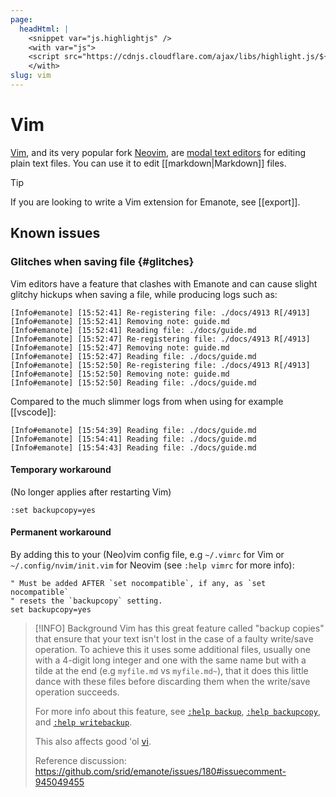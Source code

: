 ```yaml
---
page: 
  headHtml: |
    <snippet var="js.highlightjs" />
    <with var="js">
    <script src="https://cdnjs.cloudflare.com/ajax/libs/highlight.js/${value:highlightjs-ver}/languages/vim.min.js"></script>
    </with>
slug: vim
---
```


# Vim

[Vim](https://www.vim.org/), and its very popular fork
[Neovim](https://neovim.io/), are [modal text editors](https://unix.stackexchange.com/a/57708)
for editing plain text files. You can use it to edit [[markdown|Markdown]] files.

> [!TIP]
> If you are looking to write a Vim extension for Emanote, see [[export]].

## Known issues

### Glitches when saving file {#glitches}

Vim editors have a feature that clashes with Emanote and can cause slight glitchy
hickups when saving a file, while producing logs such as:

```text
[Info#emanote] [15:52:41] Re-registering file: ./docs/4913 R[/4913]
[Info#emanote] [15:52:41] Removing note: guide.md
[Info#emanote] [15:52:41] Reading file: ./docs/guide.md
[Info#emanote] [15:52:47] Re-registering file: ./docs/4913 R[/4913]
[Info#emanote] [15:52:47] Removing note: guide.md
[Info#emanote] [15:52:47] Reading file: ./docs/guide.md
[Info#emanote] [15:52:50] Re-registering file: ./docs/4913 R[/4913]
[Info#emanote] [15:52:50] Removing note: guide.md
[Info#emanote] [15:52:50] Reading file: ./docs/guide.md
```

Compared to the much slimmer logs from when using for example [[vscode]]:

```text
[Info#emanote] [15:54:39] Reading file: ./docs/guide.md
[Info#emanote] [15:54:41] Reading file: ./docs/guide.md
[Info#emanote] [15:54:43] Reading file: ./docs/guide.md
```

#### Temporary workaround 

(No longer applies after restarting Vim)

```vim
:set backupcopy=yes
```

#### Permanent workaround 

By adding this to your (Neo)vim config file, e.g `~/.vimrc`
for Vim or `~/.config/nvim/init.vim` for Neovim (see `:help vimrc` for more info):

```vim
" Must be added AFTER `set nocompatible`, if any, as `set nocompatible`
" resets the `backupcopy` setting.
set backupcopy=yes
```

> [!INFO] Background
> Vim has this great feature called "backup copies" that ensure that
your text isn't lost in the case of a faulty write/save operation. To achieve
this it uses some additional files, usually one with a 4-digit long integer and
one with the same name but with a tilde at the end (e.g `myfile.md` vs
`myfile.md~`), that it does this little dance with these files before discarding
them when the write/save operation succeeds.
> 
> For more info about this feature, see
[`:help backup`](https://vimhelp.org/editing.txt.html#backup),
[`:help backupcopy`](https://vimhelp.org/options.txt.html#%27backupcopy%27),
and [`:help writebackup`](https://vimhelp.org/options.txt.html#%27writebackup%27).
> 
> This also affects good 'ol [vi](https://ex-vi.sourceforge.net/).
> 
> Reference discussion: <https://github.com/srid/emanote/issues/180#issuecomment-945049455>
